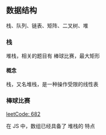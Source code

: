
## 数据结构

栈、队列、链表、矩阵、二叉树、堆

### 栈 

堆栈，相关的题目有 棒球比赛，最大矩形

#### 概念

栈，又名堆栈，是一种操作受限的线性表

### 棒球比赛

[leetCode: 682](https://leetcode-cn.com/problems/baseball-game/)

在 JS 中，数组已经具备了 堆栈的 特点
